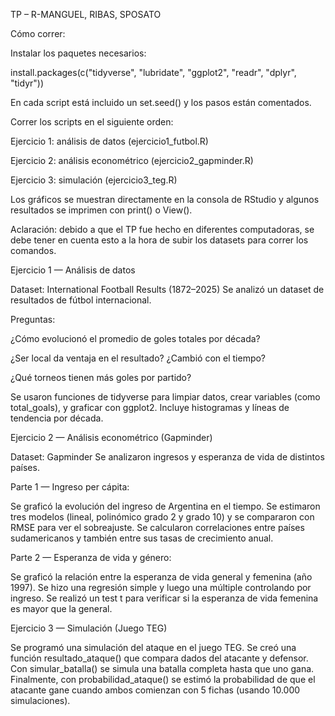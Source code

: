 TP – R-MANGUEL, RIBAS, SPOSATO

Cómo correr:

Instalar los paquetes necesarios:

install.packages(c("tidyverse", "lubridate", "ggplot2", "readr", "dplyr", "tidyr"))


En cada script está incluido un set.seed() y los pasos están comentados.

Correr los scripts en el siguiente orden:

Ejercicio 1: análisis de datos (ejercicio1_futbol.R)

Ejercicio 2: análisis econométrico (ejercicio2_gapminder.R)

Ejercicio 3: simulación (ejercicio3_teg.R)

Los gráficos se muestran directamente en la consola de RStudio y algunos resultados se imprimen con print() o View().

Aclaración: debido a que el TP fue hecho en diferentes computadoras, se debe tener en cuenta esto a la hora de subir los datasets para correr los comandos.

Ejercicio 1 — Análisis de datos

Dataset: International Football Results (1872–2025)
Se analizó un dataset de resultados de fútbol internacional.

Preguntas:

¿Cómo evolucionó el promedio de goles totales por década?

¿Ser local da ventaja en el resultado? ¿Cambió con el tiempo?

¿Qué torneos tienen más goles por partido?

Se usaron funciones de tidyverse para limpiar datos, crear variables (como total_goals), y graficar con ggplot2.
Incluye histogramas y líneas de tendencia por década.

Ejercicio 2 — Análisis econométrico (Gapminder)

Dataset: Gapminder
Se analizaron ingresos y esperanza de vida de distintos países.

Parte 1 — Ingreso per cápita:

Se graficó la evolución del ingreso de Argentina en el tiempo.
Se estimaron tres modelos (lineal, polinómico grado 2 y grado 10) y se compararon con RMSE para ver el sobreajuste.
Se calcularon correlaciones entre países sudamericanos y también entre sus tasas de crecimiento anual.

Parte 2 — Esperanza de vida y género:

Se graficó la relación entre la esperanza de vida general y femenina (año 1997).
Se hizo una regresión simple y luego una múltiple controlando por ingreso.
Se realizó un test t para verificar si la esperanza de vida femenina es mayor que la general.

Ejercicio 3 — Simulación (Juego TEG)

Se programó una simulación del ataque en el juego TEG.
Se creó una función resultado_ataque() que compara dados del atacante y defensor.
Con simular_batalla() se simula una batalla completa hasta que uno gana.
Finalmente, con probabilidad_ataque() se estimó la probabilidad de que el atacante gane cuando ambos comienzan con 5 fichas (usando 10.000 simulaciones).
